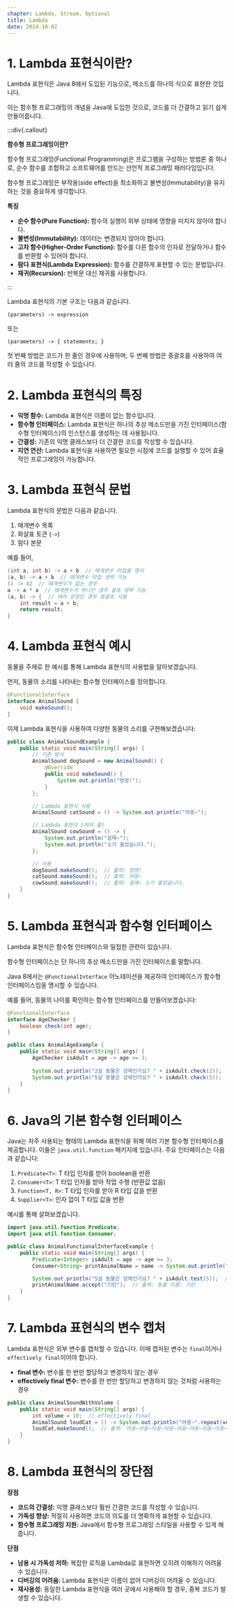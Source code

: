 ```yaml
---
chapter: Lambda, Stream, Optional
title: Lambda
date: 2024-10-02
---
```



# 1. Lambda 표현식이란?

Lambda 표현식은 Java 8에서 도입된 기능으로, 메소드를 하나의 식으로 표현한 것입니다. 

이는 함수형 프로그래밍의 개념을 Java에 도입한 것으로, 코드를 더 간결하고 읽기 쉽게 만들어줍니다.


:::div{.callout}

**함수형 프로그래밍이란?**

함수형 프로그래밍(Functional Programming)은 프로그램을 구성하는 방법론 중 하나로, 순수 함수를 조합하고 소프트웨어를 만드는 선언적 프로그래밍 패러다임입니다.

함수형 프로그래밍은 부작용(side effect)을 최소화하고 불변성(Immutability)을 유지하는 것을 중요하게 생각합니다.

**특징**

- **순수 함수(Pure Function):** 함수의 실행이 외부 상태에 영향을 미치지 않아야 합니다.
- **불변성(Immutability):** 데이터는 변경되지 않아야 합니다.
- **고차 함수(Higher-Order Function):** 함수를 다른 함수의 인자로 전달하거나 함수를 반환할 수 있어야 합니다.
- **람다 표현식(Lambda Expression):** 함수를 간결하게 표현할 수 있는 문법입니다.
- **재귀(Recursion):** 반복문 대신 재귀를 사용합니다.

:::

Lambda 표현식의 기본 구조는 다음과 같습니다.

```
(parameters) -> expression
```

또는

```
(parameters) -> { statements; }
```

첫 번째 방법은 코드가 한 줄인 경우에 사용하며, 두 번째 방법은 중괄호를 사용하여 여러 줄의 코드를 작성할 수 있습니다.

# 2. Lambda 표현식의 특징

- **익명 함수:** Lambda 표현식은 이름이 없는 함수입니다.
- **함수형 인터페이스:** Lambda 표현식은 하나의 추상 메소드만을 가진 인터페이스(함수형 인터페이스)의 인스턴스를 생성하는 데 사용됩니다.
- **간결성:** 기존의 익명 클래스보다 더 간결한 코드를 작성할 수 있습니다.
- **지연 연산:** Lambda 표현식을 사용하면 필요한 시점에 코드를 실행할 수 있어 효율적인 프로그래밍이 가능합니다.

# 3. Lambda 표현식 문법

Lambda 표현식의 문법은 다음과 같습니다.

1. 매개변수 목록
2. 화살표 토큰 (`->`)
3. 람다 본문

예를 들어,

```java
(int a, int b) -> a + b  // 매개변수 타입을 명시
(a, b) -> a + b  // 매개변수 타입 생략 가능
() -> 42  // 매개변수가 없는 경우
a -> a * a  // 매개변수가 하나인 경우 괄호 생략 가능
(a, b) -> {  // 여러 문장인 경우 중괄호 사용
    int result = a + b;
    return result;
}
```

# 4. Lambda 표현식 예시

동물을 주제로 한 예시를 통해 Lambda 표현식의 사용법을 알아보겠습니다.

먼저, 동물의 소리를 나타내는 함수형 인터페이스를 정의합니다.

```java
@FunctionalInterface
interface AnimalSound {
    void makeSound();
}
```

이제 Lambda 표현식을 사용하여 다양한 동물의 소리를 구현해보겠습니다:

```java
public class AnimalSoundExample {
    public static void main(String[] args) {
        // 기존 방식
        AnimalSound dogSound = new AnimalSound() {
            @Override
            public void makeSound() {
                System.out.println("멍멍!");
            }
        };

        // Lambda 표현식 사용
        AnimalSound catSound = () -> System.out.println("야옹~");

        // Lambda 표현식 (여러 줄)
        AnimalSound cowSound = () -> {
            System.out.println("음메~");
            System.out.println("소가 울었습니다.");
        };

        // 사용
        dogSound.makeSound();  // 출력: 멍멍!
        catSound.makeSound();  // 출력: 야옹~
        cowSound.makeSound();  // 출력: 음메~ 소가 울었습니다.
    }
}
```

# 5. Lambda 표현식과 함수형 인터페이스

Lambda 표현식은 함수형 인터페이스와 밀접한 관련이 있습니다. 

함수형 인터페이스는 단 하나의 추상 메소드만을 가진 인터페이스를 말합니다. 

Java 8에서는 `@FunctionalInterface` 어노테이션을 제공하여 인터페이스가 함수형 인터페이스임을 명시할 수 있습니다.

예를 들어, 동물의 나이를 확인하는 함수형 인터페이스를 만들어보겠습니다:

```java
@FunctionalInterface
interface AgeChecker {
    boolean check(int age);
}

public class AnimalAgeExample {
    public static void main(String[] args) {
        AgeChecker isAdult = age -> age >= 3;
        
        System.out.println("2살 동물은 성체인가요? " + isAdult.check(2));  // false
        System.out.println("5살 동물은 성체인가요? " + isAdult.check(5));  // true
    }
}
```

# 6. Java의 기본 함수형 인터페이스

Java는 자주 사용되는 형태의 Lambda 표현식을 위해 여러 기본 함수형 인터페이스를 제공합니다. 이들은 `java.util.function` 패키지에 있습니다. 주요 인터페이스는 다음과 같습니다:

1. `Predicate<T>`: T 타입 인자를 받아 boolean을 반환
2. `Consumer<T>`: T 타입 인자를 받아 작업 수행 (반환값 없음)
3. `Function<T, R>`: T 타입 인자를 받아 R 타입 값을 반환
4. `Supplier<T>`: 인자 없이 T 타입 값을 반환

예시를 통해 살펴보겠습니다.

```java
import java.util.function.Predicate;
import java.util.function.Consumer;

public class AnimalFunctionalInterfaceExample {
    public static void main(String[] args) {
        Predicate<Integer> isAdult = age -> age >= 3;
        Consumer<String> printAnimalName = name -> System.out.println("동물 이름: " + name);

        System.out.println("5살 동물은 성체인가요? " + isAdult.test(5));  // true
        printAnimalName.accept("기린");  // 출력: 동물 이름: 기린
    }
}
```

# 7. Lambda 표현식의 변수 캡처

Lambda 표현식은 외부 변수를 캡처할 수 있습니다. 이때 캡처된 변수는 `final`이거나 `effectively final`이어야 합니다.

- **final 변수:** 변수를 한 번만 할당하고 변경하지 않는 경우
- **effectively final 변수:** 변수를 한 번만 할당하고 변경하지 않는 것처럼 사용하는 경우

```java
public class AnimalSoundWithVolume {
    public static void main(String[] args) {
        int volume = 10;  // effectively final
        AnimalSound loudCat = () -> System.out.println("야옹~".repeat(volume));
        loudCat.makeSound();  // 출력: 야옹~야옹~야옹~야옹~야옹~야옹~야옹~야옹~야옹~야옹~
    }
}
```

# 8. Lambda 표현식의 장단점

**장점**
- **코드의 간결성:** 익명 클래스보다 훨씬 간결한 코드를 작성할 수 있습니다.
- **가독성 향상:** 적절히 사용하면 코드의 의도를 더 명확하게 표현할 수 있습니다.
- **함수형 프로그래밍 지원:** Java에서 함수형 프로그래밍 스타일을 사용할 수 있게 해줍니다.

**단점**
- **남용 시 가독성 저하:** 복잡한 로직을 Lambda로 표현하면 오히려 이해하기 어려울 수 있습니다. 
- **디버깅의 어려움:** Lambda 표현식은 이름이 없어 디버깅이 어려울 수 있습니다.
- **재사용성:** 동일한 Lambda 표현식을 여러 곳에서 사용해야 할 경우, 중복 코드가 발생할 수 있습니다.